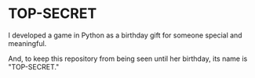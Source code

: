 # TOP-SECRET

I developed a game in Python as a birthday gift for someone special and meaningful.

And, to keep this repository from being seen until her birthday, its name is "TOP-SECRET."
